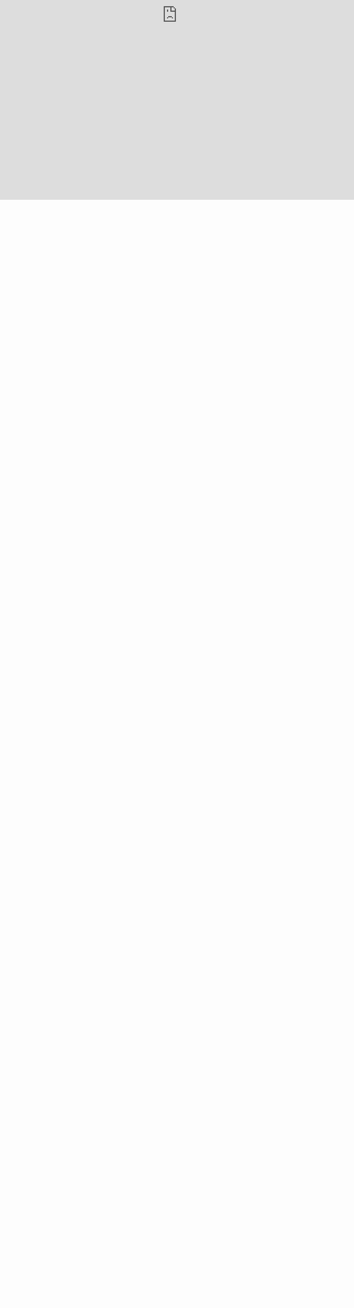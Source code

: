 ```yaml
---
processed: yes
tags: atomic
---
```



<iframe src="https://docs.google.com/document/d/e/2PACX-1vSt4hKJHeL9Ie_W5-K5e_ixcSPflsIGqhxkp5_9QepYt3mVSAjiHL-Nh5-8F6HJIBIpivNgdapVn8iK/pub?embedded=true" style="position:absolute; top:0; left:0; width:100%; border:none; height:1000;"></iframe>